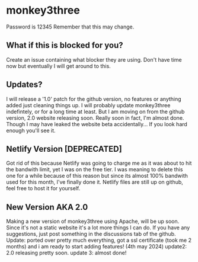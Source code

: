 # monkey3three
Password is 12345
Remember that this may change.
## What if this is blocked for you?

Create an issue containing what blocker they are using. Don't have time now but eventually I will get around to this.

## Updates?
I will release a '1.0' patch for the github version, no features or anything added just cleaning things up. I will probably update monkey3three indefintely, or for a long time at least. But I am moving on from the github version, 2.0 website releasing soon. Really soon in fact, I'm almost done. Though I may have leaked the website beta accidentally... If you look hard enough you'll see it.

## Netlify Version [DEPRECATED]

Got rid of this because Netlify was going to charge me as it was about to hit the bandwith limit, yet I was on the free tier. I was meaning to delete this one for a while because of this reason but since its almost 
100% bandwith used for this month, I've finally done it. Netlify files are still up on github, feel free to host it for yourself.

## New Version AKA 2.0
Making a new version of monkey3three using Apache, will be up soon. Since it's not a static website it's a lot more things I can do. If you have any suggestions, just post something in the discussions tab of the github.
Update: ported over pretty much everything, got a ssl certificate (took me 2 months) and i am ready to start adding features! (4th may 2024)
update2: 2.0 releasing pretty soon.
update 3: almost done!
